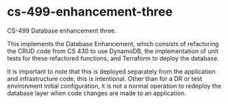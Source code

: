 # cs-499-enhancement-three
CS-499 Database enhancement three.

This implements the Database Enhancement, which consists of 
refactoring the CRUD code from CS 430 to use DynamoDB, 
the implementation of unit tests for these refactored functions,
and Terraform to deploy the database.

It is important to note that this is deployed separately from the 
application and infrastructure code, this is intentional. Other than
for a DR or test environment initial configuration, it is not a normal
operation to redeploy the database layer when code changes are made to an
application.
